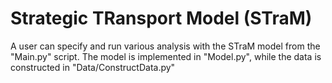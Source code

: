 # Strategic TRansport Model (STraM)

A user can specify and run various analysis with the STraM model from the "Main.py" script. The model is implemented in "Model.py", while the data is constructed in "Data/ConstructData.py"



